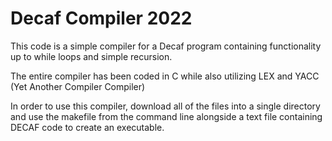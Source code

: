 # Decaf Compiler 2022
This code is a simple compiler for a Decaf program containing functionality up to while loops and simple recursion.

The entire compiler has been coded in C while also utilizing LEX and YACC (Yet Another Compiler Compiler)

In order to use this compiler, download all of the files into a single directory and use the makefile from the command line alongside a 
text file containing DECAF code to create an executable.
